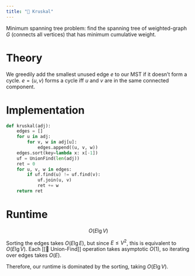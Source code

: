 ```yaml
---
title: "🚟 Kruskal"
---
```

Minimum spanning tree problem: find the spanning tree of weighted-graph $G$ (connects all vertices) that has minimum cumulative weight.

# Theory
We greedily add the smallest unused edge $e$ to our MST if it doesn’t form a cycle. $e = (u, v)$ forms a cycle iff $u$ and $v$ are in the same connected component.

# Implementation
```python
def kruskal(adj):
	edges = []
	for u in adj:
		for v, w in adj[u]:
			edges.append((u, v, w))
	edges.sort(key=lambda x: x[-1])
	uf = UnionFind(len(adj))
	ret = 0
	for u, v, w in edges:
		if uf.find(u) != uf.find(v):
			uf.join(u, v)
			ret += w
	return ret
```

# Runtime
$$ O(E\lg V) $$

Sorting the edges takes $O(E \lg E)$, but since $E \leq V^2$, this is equivalent to $O(E \lg V)$. Each [[🗼 Union-Find]] operation takes asymptotic $O(1)$, so iterating over edges takes $O(E)$.

Therefore, our runtime is dominated by the sorting, taking $O(E \lg V)$.